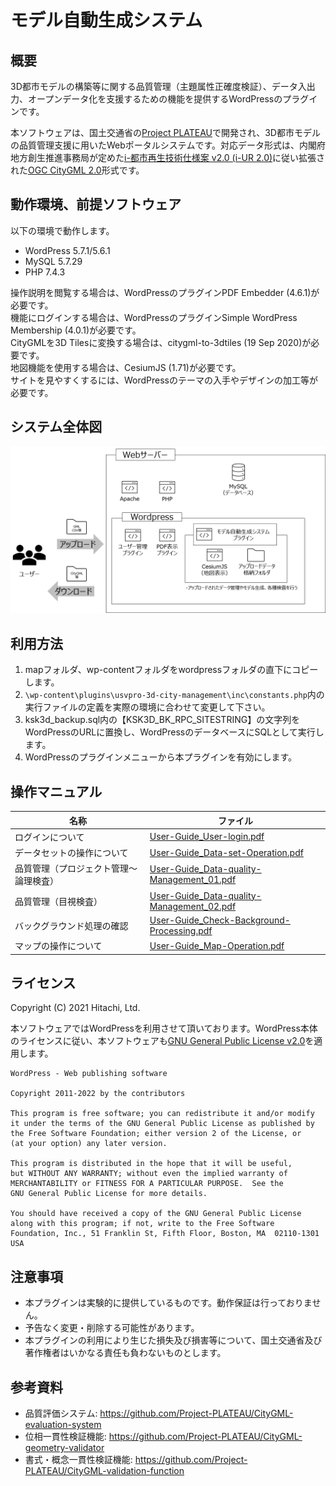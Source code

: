 # モデル自動生成システム

## 概要

3D都市モデルの構築等に関する品質管理（主題属性正確度検証）、データ入出力、オープンデータ化を支援するための機能を提供するWordPressのプラグインです。

本ソフトウェアは、国土交通省の[Project PLATEAU](https://www.mlit.go.jp/plateau/)で開発され、3D都市モデルの品質管理支援に用いたWebポータルシステムです。対応データ形式は、内閣府地方創生推進事務局が定めた[i-都市再生技術仕様案 v2.0 (i-UR 2.0)](https://www.chisou.go.jp/tiiki/toshisaisei/itoshisaisei/iur/)に従い拡張された[OGC CityGML 2.0](https://www.ogc.org/standards/citygml)形式です。

## 動作環境、前提ソフトウェア

以下の環境で動作します。

* WordPress 5.7.1/5.6.1
* MySQL 5.7.29
* PHP 7.4.3

操作説明を閲覧する場合は、WordPressのプラグインPDF Embedder (4.6.1)が必要です。<br>
機能にログインする場合は、WordPressのプラグインSimple WordPress Membership (4.0.1)が必要です。<br>
CityGMLを3D Tilesに変換する場合は、citygml-to-3dtiles (19 Sep 2020)が必要です。<br>
地図機能を使用する場合は、CesiumJS (1.71)が必要です。<br>
サイトを見やすくするには、WordPressのテーマの入手やデザインの加工等が必要です。<br>

## システム全体図

![001](./image/001.png)

## 利用方法

1. mapフォルダ、wp-contentフォルダをwordpressフォルダの直下にコピーします。
1. `\wp-content\plugins\usvpro-3d-city-management\inc\constants.php`内の実行ファイルの定義を実際の環境に合わせて変更して下さい。
1. ksk3d_backup.sql内の【KSK3D_BK_RPC_SITESTRING】の文字列をWordPressのURLに置換し、WordPressのデータベースにSQLとして実行します。
1. WordPressのプラグインメニューから本プラグインを有効にします。

## 操作マニュアル

|名称|ファイル|
| - | - |
|ログインについて|[User-Guide_User-login.pdf](/wp-content/uploads/2020/12/User-Guide_User-login.pdf)|
|データセットの操作について|[User-Guide_Data-set-Operation.pdf](/wp-content/uploads/2020/12/User-Guide_Data-set-Operation.pdf)|
|品質管理（プロジェクト管理～論理検査）|[User-Guide_Data-quality-Management_01.pdf](/wp-content/uploads/2020/12/User-Guide_Data-quality-Management_01.pdf)|
|品質管理（目視検査）|[User-Guide_Data-quality-Management_02.pdf](/wp-content/uploads/2020/12/User-Guide_Data-quality-Management_02.pdf)|
|バックグラウンド処理の確認|[User-Guide_Check-Background-Processing.pdf](/wp-content/uploads/2020/11/User-Guide_Check-Background-Processing.pdf)|
|マップの操作について|[User-Guide_Map-Operation.pdf](/wp-content/uploads/2020/11/User-Guide_Map-Operation.pdf)|

## ライセンス

Copyright (C) 2021 Hitachi, Ltd.

本ソフトウェアではWordPressを利用させて頂いております。WordPress本体のライセンスに従い、本ソフトウェアも[GNU General Public License v2.0](https://github.com/Project-PLATEAU/CityGML-production-system/blob/main/LICENSE)を適用します。

    WordPress - Web publishing software

    Copyright 2011-2022 by the contributors

    This program is free software; you can redistribute it and/or modify
    it under the terms of the GNU General Public License as published by
    the Free Software Foundation; either version 2 of the License, or
    (at your option) any later version.

    This program is distributed in the hope that it will be useful,
    but WITHOUT ANY WARRANTY; without even the implied warranty of
    MERCHANTABILITY or FITNESS FOR A PARTICULAR PURPOSE.  See the
    GNU General Public License for more details.

    You should have received a copy of the GNU General Public License
    along with this program; if not, write to the Free Software
    Foundation, Inc., 51 Franklin St, Fifth Floor, Boston, MA  02110-1301  USA

## 注意事項
* 本プラグインは実験的に提供しているものです。動作保証は行っておりません。
* 予告なく変更・削除する可能性があります。
* 本プラグインの利用により生じた損失及び損害等について、国土交通省及び著作権者はいかなる責任も負わないものとします。

## 参考資料

* 品質評価システム: https://github.com/Project-PLATEAU/CityGML-evaluation-system
* 位相一貫性検証機能: https://github.com/Project-PLATEAU/CityGML-geometry-validator
* 書式・概念一貫性検証機能: https://github.com/Project-PLATEAU/CityGML-validation-function

